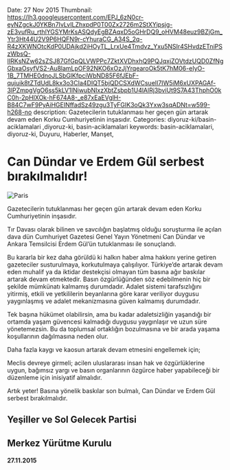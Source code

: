 Date: 27 Nov 2015
Thumbnail: https://lh3.googleusercontent.com/EPJ_6zN0cr-eyNZgckJ0YKBn7IvLvILZhxpdP0T00Zx2726m2StXYipsjg-zE3vufRu_rthlYGSYMrKsASQdyEgBZAqxD5oGHrDQ9_oHVM48euz9BZjGm_Ytr3Ht44U2V9P6HQFN9r-cYhuraCG_A34S_2q-R4zXKWNOtcKdP0UDAjkd2iHOyTL_LrxUe4Tmdvz_Yxu5NSIr4SHvdzETniPSzWbsQ-IIRKsNZw62sZSJ87GfGpQLVWPPc7ZktXVDhxhQ9PQJqxjZOVtdzUQD0ZfNgGbxaOsyfVS2-Au8lamLpOF92NKO6xOzJjYrqearoOk5tK7hM06-eIyO-1B_7TMHE0dnoJLSbGlKfpciWbND85F6fJEbF-qujuik8tZTdUdL8kx3o3CIa4DIQT5bjQDCSXdWCsuelI7IW5iM6xUXPAGAf-3lPZmpgVgO6ss5kLV1INiwubNIxzXbtZsbpb1U4lAlRj3bviUt9S7A43ThphO0kC0h-2pHIXOk-hF674A8-_e87xEaEVglH-B84C7wF9PyAiHGEINffadSz49zgu3TyFGIK3oQk3Yxw3sqADNt=w599-h268-no
description: Gazetecilerin tutuklanması her geçen gün artarak devam eden Korku Cumhuriyetinin inşasıdır.
Categories: diyoruz-ki/basin-aciklamalari ,diyoruz-ki, basin-aciklamalari
keywords: basin-aciklamalari, diyoruz-ki, Duyuru, Haberler, Manşet, 


# Can Dündar ve Erdem Gül serbest bırakılmalıdır!

![Paris](https://lh3.googleusercontent.com/EPJ_6zN0cr-eyNZgckJ0YKBn7IvLvILZhxpdP0T00Zx2726m2StXYipsjg-zE3vufRu_rthlYGSYMrKsASQdyEgBZAqxD5oGHrDQ9_oHVM48euz9BZjGm_Ytr3Ht44U2V9P6HQFN9r-cYhuraCG_A34S_2q-R4zXKWNOtcKdP0UDAjkd2iHOyTL_LrxUe4Tmdvz_Yxu5NSIr4SHvdzETniPSzWbsQ-IIRKsNZw62sZSJ87GfGpQLVWPPc7ZktXVDhxhQ9PQJqxjZOVtdzUQD0ZfNgGbxaOsyfVS2-Au8lamLpOF92NKO6xOzJjYrqearoOk5tK7hM06-eIyO-1B_7TMHE0dnoJLSbGlKfpciWbND85F6fJEbF-qujuik8tZTdUdL8kx3o3CIa4DIQT5bjQDCSXdWCsuelI7IW5iM6xUXPAGAf-3lPZmpgVgO6ss5kLV1INiwubNIxzXbtZsbpb1U4lAlRj3bviUt9S7A43ThphO0kC0h-2pHIXOk-hF674A8-_e87xEaEVglH-B84C7wF9PyAiHGEINffadSz49zgu3TyFGIK3oQk3Yxw3sqADNt=w599-h268-no)

Gazetecilerin tutuklanması her geçen gün artarak devam eden Korku Cumhuriyetinin inşasıdır.
 
Tır Davası olarak bilinen ve savcılığın başlatmış olduğu soruşturma ile açılan dava dün Cumhuriyet Gazetesi Genel Yayın Yönetmeni Can Dündar ve Ankara Temsilcisi Erdem Gül’ün tutuklanması ile sonuçlandı.
 
Bu kararla bir kez daha görüldü ki halkın haber alma hakkını yerine getiren gazeteciler susturulmaya, korkutulmaya çalışılıyor. Türkiye’de artarak devam eden muhalif ya da iktidar destekçisi olmayan tüm basına ağır baskılar artarak devam etmektedir. Basın özgürlüğünden söz edebilmenin hiç bir şekilde mümkünatı kalmamış durumdadır. Adalet sistemi tarafsızlığını yitirmiş, etkili ve yetkililerin beyanlarına göre karar veriliyor duygusu yaygınlaşmış ve adalet mekanizmasına güven kalmamış durumdadır.
 
Tek başına hükümet olabilirsin, ama bu kadar adaletsizliğin yaşandığı bir ortamda yaşam güvencesi kalmadığı duygusu yaygınlaşır ve uzun süre yönetemezsin. Bu da toplumsal ortaklığın bozulmasına ve bir arada yaşama koşullarının dağılmasına neden olur.
 
Daha fazla kaygı ve kaosun artarak devam etmesini engellemek için;
 
Meclis devreye girmeli; acilen uluslararası insan hak ve özgürlüklerine uygun, bağımsız yargı ve basın organlarının özgürce haber yapabileceği bir düzenleme için inisiyatif almalıdır.
 
Artık yeter! Basına yönelik baskılar son bulmalı, Can Dündar ve Erdem Gül serbest bırakılmalıdır.


## Yeşiller ve Sol Gelecek Partisi 
## Merkez Yürütme Kurulu
#### 27.11.2015
